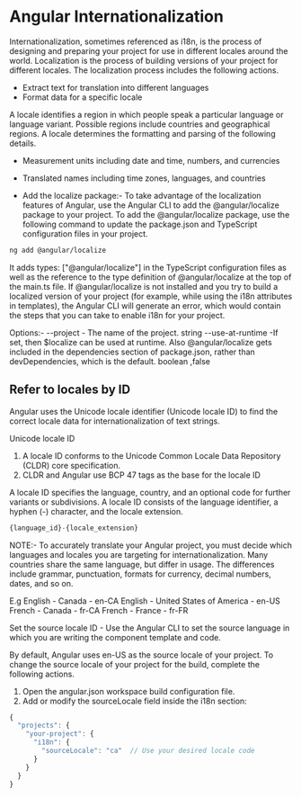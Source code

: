 # Angular Internationalization

Internationalization, sometimes referenced as i18n, is the process of designing and preparing your project for use in different locales around the world. Localization is the process of building versions of your project for different locales. The localization process includes the following actions.

- Extract text for translation into different languages
- Format data for a specific locale

A locale identifies a region in which people speak a particular language or language variant. Possible regions include countries and geographical regions. A locale determines the formatting and parsing of the following details.

- Measurement units including date and time, numbers, and currencies
- Translated names including time zones, languages, and countries

- Add the localize package:- To take advantage of the localization features of Angular, use the Angular CLI to add the @angular/localize package to your project.
To add the @angular/localize package, use the following command to update the package.json and TypeScript configuration files in your project.

```sh
ng add @angular/localize
```

It adds types: ["@angular/localize"] in the TypeScript configuration files as well as the reference to the type definition of @angular/localize at the top of the main.ts file.
If @angular/localize is not installed and you try to build a localized version of your project (for example, while using the i18n attributes in templates), the Angular CLI will generate an error, which would contain the steps that you can take to enable i18n for your project.

Options:-
--project - The name of the project. string
--use-at-runtime -If set, then $localize can be used at runtime. Also @angular/localize gets included in the dependencies section of package.json, rather than devDependencies, which is the default. boolean ,false

## Refer to locales by ID

Angular uses the Unicode locale identifier (Unicode locale ID) to find the correct locale data for internationalization of text strings.

Unicode locale ID

1. A locale ID conforms to the Unicode Common Locale Data Repository (CLDR) core specification.
2. CLDR and Angular use BCP 47 tags as the base for the locale ID

A locale ID specifies the language, country, and an optional code for further variants or subdivisions. A locale ID consists of the language identifier, a hyphen (-) character, and the locale extension.

```ts
{language_id}-{locale_extension}
```

NOTE:- To accurately translate your Angular project, you must decide which languages and locales you are targeting for internationalization.
Many countries share the same language, but differ in usage. The differences include grammar, punctuation, formats for currency, decimal numbers, dates, and so on.

E.g
English - Canada - en-CA
English - United States of America - en-US
French - Canada - fr-CA
French - France - fr-FR

Set the source locale ID - Use the Angular CLI to set the source language in which you are writing the component template and code.

By default, Angular uses en-US as the source locale of your project.
To change the source locale of your project for the build, complete the following actions.

   1. Open the angular.json workspace build configuration file.
   2. Add or modify the sourceLocale field inside the i18n section:

```ts
{
  "projects": {
    "your-project": {
      "i18n": {
        "sourceLocale": "ca"  // Use your desired locale code
      }
    }
  }
}
```
